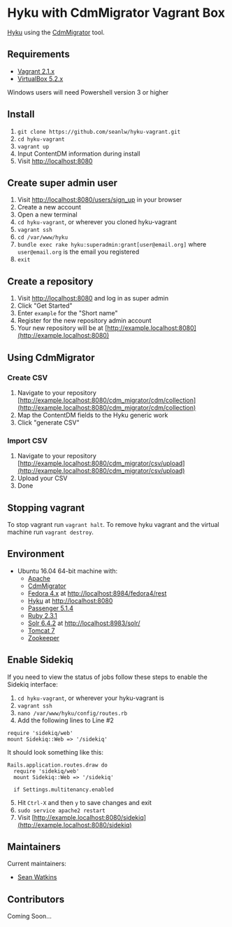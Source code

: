 # Hyku with CdmMigrator Vagrant Box
[Hyku](https://github.com/samvera-labs/hyku) using the [CdmMigrator](https://github.com/UVicLibrary/cdm_migrator) tool.

## Requirements

* [Vagrant 2.1.x](https://www.vagrantup.com/)
* [VirtualBox 5.2.x](https://www.virtualbox.org/)

Windows users will need Powershell version 3 or higher

## Install

1. `git clone https://github.com/seanlw/hyku-vagrant.git`
2. `cd hyku-vagrant`
3. `vagrant up`
4. Input ContentDM information during install
5. Visit [http://localhost:8080](http://localhost:8080)

## Create super admin user

1. Visit [http://localhost:8080/users/sign_up](http://localhost:8080/users/sign_up) in your browser
2. Create a new account
3. Open a new terminal
4. `cd hyku-vagrant`, or wherever you cloned hyku-vagrant
5. `vagrant ssh`
6. `cd /var/www/hyku`
7. `bundle exec rake hyku:superadmin:grant[user@email.org]` where `user@email.org` is the email you registered
8. `exit`

## Create a repository

1. Visit [http://localhost:8080](http://localhost:8080) and log in as super admin
2. Click "Get Started"
3. Enter `example` for the "Short name"
4. Register for the new repository admin account
5. Your new repository will be at [http://example.localhost:8080](http://example.localhost:8080)

## Using CdmMigrator

### Create CSV

1. Navigate to your repository [http://example.localhost:8080/cdm_migrator/cdm/collection](http://example.localhost:8080/cdm_migrator/cdm/collection)
2. Map the ContentDM fields to the Hyku generic work
3. Click "generate CSV"

### Import CSV

1. Navigate to your repository [http://example.localhost:8080/cdm_migrator/csv/upload](http://example.localhost:8080/cdm_migrator/csv/upload)
2. Upload your CSV
3. Done

## Stopping vagrant

To stop vagrant run `vagrant halt`. To remove hyku vagrant and the virtual machine run `vagrant destroy`.

## Environment

* Ubuntu 16.04 64-bit machine with:
  * [Apache](https://httpd.apache.org/)
  * [CdmMigrator](https://github.com/UVicLibrary/cdm_migrator)
  * [Fedora 4.x](http://fedora.info/about) at [http://localhost:8984/fedora4/rest](http://localhost:8984/fedora4/rest)
  * [Hyku](https://github.com/samvera-labs/hyku) at
  [http://localhost:8080](http://localhost:8080)
  * [Passenger 5.1.4](https://www.phusionpassenger.com/)
  * [Ruby 2.3.1](https://www.ruby-lang.org/)
  * [Solr 6.4.2](http://lucene.apache.org/solr/) at [http://localhost:8983/solr/](http://localhost:8983/solr/)
  * [Tomcat 7](http://tomcat.apache.org)
  * [Zookeeper](https://zookeeper.apache.org/)

## Enable Sidekiq

If you need to view the status of jobs follow these steps to enable the Sidekiq interface:

1. `cd hyku-vagrant`, or wherever your hyku-vagrant is
2. `vagrant ssh`
3. `nano /var/www/hyku/config/routes.rb`
4. Add the following lines to Line #2
```
require 'sidekiq/web'
mount Sidekiq::Web => '/sidekiq'
```
It should look something like this:
```
Rails.application.routes.draw do
  require 'sidekiq/web'
  mount Sidekiq::Web => '/sidekiq'
 
  if Settings.multitenancy.enabled
```
5. Hit `Ctrl-X` and then `y` to save changes and exit
6. `sudo service apache2 restart`
7. Visit [http://example.localhost:8080/sidekiq](http://example.localhost:8080/sidekiq)

## Maintainers

Current maintainers:

* [Sean Watkins](https://github.com/seanlw)

## Contributors

Coming Soon...

